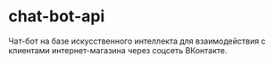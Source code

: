 # chat-bot-api
Чат-бот на базе искусственного интеллекта для взаимодействия с клиентами интернет-магазина через соцсеть ВКонтакте.
